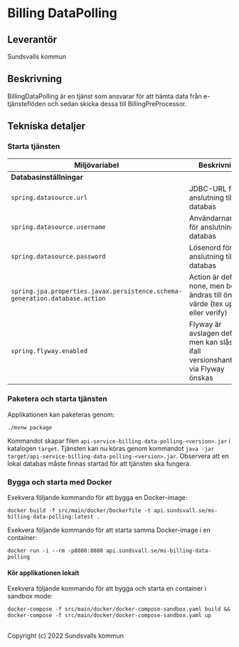 # Billing DataPolling

## Leverantör

Sundsvalls kommun

## Beskrivning
BillingDataPolling är en tjänst som ansvarar för att hämta data från e-tjänsteflöden och sedan skicka dessa till BillingPreProcessor.

## Tekniska detaljer

### Starta tjänsten

|Miljövariabel|Beskrivning|
|---|---|
|**Databasinställningar**||
|`spring.datasource.url`|JDBC-URL för anslutning till databas|
|`spring.datasource.username`|Användarnamn för anslutning till databas|
|`spring.datasource.password`|Lösenord för anslutning till databas|
|`spring.jpa.properties.javax.persistence.schema-generation.database.action`|Action är default none, men bör ändras till önskat värde (tex update eller verify)|
|`spring.flyway.enabled`|Flyway är avslagen default, men kan slås på ifall versionshantering via Flyway önskas|

### Paketera och starta tjänsten
Applikationen kan paketeras genom:

```
./mvnw package
```
Kommandot skapar filen `api-service-billing-data-polling-<version>.jar` i katalogen `target`. Tjänsten kan nu köras genom kommandot `java -jar target/api-service-billing-data-polling-<version>.jar`. Observera att en lokal databas måste finnas startad för att tjänsten ska fungera.

### Bygga och starta med Docker
Exekvera följande kommando för att bygga en Docker-image:

```
docker build -f src/main/docker/Dockerfile -t api.sundsvall.se/ms-billing-data-polling:latest .
```

Exekvera följande kommando för att starta samma Docker-image i en container:

```
docker run -i --rm -p8080:8080 api.sundsvall.se/ms-billing-data-polling

```

#### Kör applikationen lokalt

Exekvera följande kommando för att bygga och starta en container i sandbox mode:  

```
docker-compose -f src/main/docker/docker-compose-sandbox.yaml build && docker-compose -f src/main/docker/docker-compose-sandbox.yaml up
```


## 
Copyright (c) 2022 Sundsvalls kommun